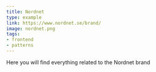 ```yaml
---
title: Nordnet
type: example
link: https://www.nordnet.se/brand/
image: nordnet.png
tags:
- frontend
- patterns
---
```


Here you will find everything related to the Nordnet brand
